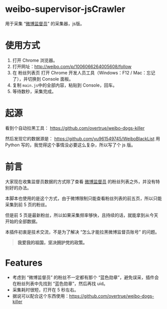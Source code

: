 # weibo-supervisor-jsCrawler
用于采集 “[微博监督员](http://weibo.com/p/1006066264005608/follow)” 的采集器，js版。

# 使用方式
1. 打开 Chrome 浏览器。
2. 打开网址：http://weibo.com/p/1006066264005608/follow
3. 在 粉丝列表页 打开 Chrome 开发人员工具（Windows：F12 / Mac：忘记了），并切换到 Console 面板。
4. 复制 `main.js`中的全部内容，粘贴到 Console，回车。
5. 等待数秒，采集完成。

# 起源
看到个自动拉黑工具：
https://github.com/overtrue/weibo-dogs-killer

然后发现它的数据源是：
https://github.com/yu961549745/WeiboBlackList
用 Python 写的，我觉得这个事情没必要这么复杂，所以写了个 js 版。

# 前言
大家现在收集监督员数据的方式除了查看 [微博监督员](http://weibo.com/p/1006066264005608/follow) 的粉丝列表之外，并没有特别好的办法。

本脚本也使用的是这个方式，由于微博限制只能查看粉丝列表的前五页，所以只能采集到前 5 页的粉丝。

但是前 5 页是最新粉丝，所以如果采集频率够快，且持续的话，就能拿到从今天开始的全部数据。

本插件初衷是技术交流，不是为了解决 “怎么才能拉黑微博监督员账号” 的问题。

> **我爱我的祖国，坚决拥护党的政策。**

# Features

- 考虑到 “微博监督员” 的粉丝不一定都有那个 “蓝色勋章”，避免误采，插件会在粉丝列表中先找到 “蓝色勋章”，然后再找 uid。
- 采集耗时很短，打开在 5 秒左右。
- 据说可以配合这个东西使用：https://github.com/overtrue/weibo-dogs-killer
